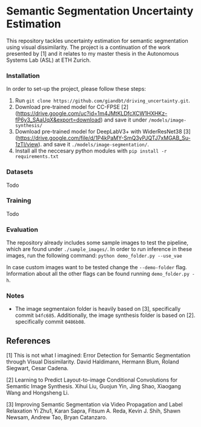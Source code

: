 # Semantic Segmentation Uncertainty Estimation
This repository tackles uncertainty estimation for semantic segmentation using visual dissimilarity. The project is a 
continuation of the work presented by [1] and it relates to my master thesis in the Autonomous Systems Lab (ASL) 
at ETH Zurich. 

### Installation

In order to set-up the project, please follow these steps:
1) Run  `git clone https://github.com/giandbt/driving_uncertainty.git`. 
2) Download pre-trained model for CC-FPSE [2] 
(https://drive.google.com/uc?id=1m4JMtKLDfcXCW1HXHKz-fP6y3_SAaUqX&export=download) and save it under `/models/image-synthesis/`
3) Download pre-trained model for DeepLabV3+ with WiderResNet38 [3] (https://drive.google.com/file/d/1P4kPaMY-SmQ3yPJQTJ7xMGAB_Su-1zTl/view). 
and save it `./models/image-segmentation/`. 
3) Install all the neccesary python modules with `pip install -r requirements.txt`

### Datasets 
Todo 

### Training 
Todo

### Evaluation
The repository already includes some sample images to test the pipeline, which are found under `./sample_images/`. 
In order to run inference in these images, run the following command: `python demo_folder.py --use_vae`

In case custom images want to be tested change the `--demo-folder` flag. Information about all the other flags can be 
found running `demo_folder.py -h`.

### Notes 

- The image segmentaion folder is heavily based on [3], specifically commit `b4fc685`. Additionally, 
the image synthesis folder is based on [2]. specifically commit `0486b08`.


## References
[1] This is not what I imagined: Error Detection for Semantic Segmentation
through Visual Dissimilarity. David Haldimann, Hermann Blum, Roland Siegwart, Cesar Cadena.

[2] Learning to Predict Layout-to-image Conditional Convolutions for Semantic Image Synthesis.
Xihui Liu, Guojun Yin, Jing Shao, Xiaogang Wang and Hongsheng Li.

[3] Improving Semantic Segmentation via Video Propagation and Label Relaxation
Yi Zhu1, Karan Sapra, Fitsum A. Reda, Kevin J. Shih, Shawn Newsam, Andrew Tao, Bryan Catanzaro.
